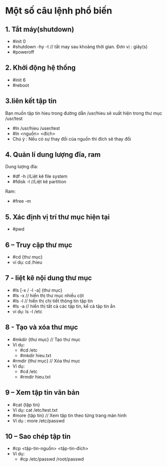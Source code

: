 # Một số câu lệnh phổ biến
## 1. Tắt máy(shutdown)
- #init 0
- #shutdown -hy -t // tắt may sau khoảng thời gian. Đơn vị : giây(s)
- #poweroff
## 2. Khởi động hệ thống
- #init 6
- #reboot
## 3.liên kết tập tin
Bạn muốn tập tin hieu trong đường dẫn /usr/hieu sẽ xuất hiện trong thư mục /usr/test
- #ln /usr/hieu /user/test
- #ln <nguồn> <đích>
- Chú ý : Nếu có sự thay đổi của nguồn thì đích sẽ thay đổi
## 4. Quản lí dung lượng đĩa, ram
Dung lượng đĩa:
- #df -h //Liệt kê file system
- #fdisk -l //Liệt kê partition

Ram:
- #free -m
## 5. Xác định vị trí thư mục hiện tại
- #pwd
## 6 – Truy cập thư mục
- #cd {thư mục}
- ví dụ: cd /hieu
## 7 - liệt kê nội dung thư mục
- #ls [-x / -l -a] {thư mục}
- #ls -x  // hiển thị thư mục nhiều cột
- #ls -l  // hiển thị chi tiết thông tin tập tin
- #ls -a  // hiển thị tất cả các tập tin, kể cả tập tin ẩn 
- ví dụ: ls -l /etc
## 8 - Tạo và xóa thư mục
- #mkdir {thư mục} // Tạo thư mục
- Ví dụ:
  - #cd /etc
  - #mkdir hieu.txt
- #rmdir {thư mục} // Xóa thư mục
- Ví dụ:
  - #cd /etc
  - #rmdir hieu.txt
## 9 – Xem tập tin văn bản
- #cat {tập tin}
- Ví dụ: cat /etc/test.txt
- #more {tập tin} // Xem tập tin theo từng trang màn hình
- Ví dụ : more /etc/passwd
## 10 – Sao chép tập tin
- #cp <tập-tin-nguồn> <tập-tin-đích>
- Ví dụ: 
  - #cp /etc/passwd /root/passwd

